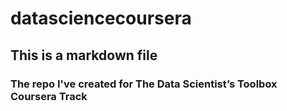 datasciencecoursera
===================
## This is a markdown file

### The repo I've created for The Data Scientist’s Toolbox Coursera Track
